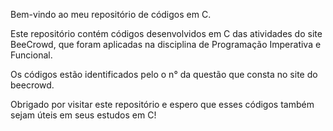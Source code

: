 Bem-vindo ao meu repositório de códigos em C.

Este repositório contém códigos desenvolvidos em C das atividades do site BeeCrowd, que foram aplicadas na disciplina de Programação Imperativa e Funcional.

Os códigos estão identificados pelo o n° da questão que consta no site do beecrowd.

Obrigado por visitar este repositório e espero que esses códigos também sejam úteis em seus estudos em C!
